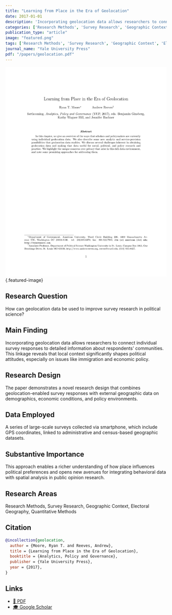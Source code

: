 ```yaml
---
title: "Learning from Place in the Era of Geolocation"
date: 2017-01-01
description: 'Incorporating geolocation data allows researchers to connect individual survey responses to detailed information about respondents'' communities. This linkage reveals that local context significantly shapes political attitudes, especially on issues like immigration and economic policy.'
categories: ['Research Methods', 'Survey Research', 'Geographic Context', 'Political Geography', 'Quantitative Methods']
publication_type: "article"
image: "featured.png"
tags: ['Research Methods', 'Survey Research', 'Geographic Context', 'Electoral Geography', 'Quantitative Methods']
journal_name: "Yale University Press"
pdf: "/papers/geolocation.pdf"
---
```


![Featured image](featured.png){.featured-image}

## Research Question

How can geolocation data be used to improve survey research in political science?

## Main Finding

Incorporating geolocation data allows researchers to connect individual survey responses to detailed information about respondents' communities. This linkage reveals that local context significantly shapes political attitudes, especially on issues like immigration and economic policy.

## Research Design

The paper demonstrates a novel research design that combines geolocation-enabled survey responses with external geographic data on demographics, economic conditions, and policy environments.

## Data Employed

A series of large-scale surveys collected via smartphone, which include GPS coordinates, linked to administrative and census-based geographic datasets.

## Substantive Importance

This approach enables a richer understanding of how place influences political preferences and opens new avenues for integrating behavioral data with spatial analysis in public opinion research.

## Research Areas

Research Methods, Survey Research, Geographic Context, Electoral Geography, Quantitative Methods

## Citation

```bibtex
@incollection{geolocation,
  author = {Moore, Ryan T. and Reeves, Andrew},
  title = {Learning from Place in the Era of Geolocation},
  booktitle = {Analytics, Policy and Governance},
  publisher = {Yale University Press},
  year = {2017},
}
```

## Links

- [📄 PDF](/papers/geolocation.pdf)
- [🎓 Google Scholar](https://scholar.google.com/scholar?q=Learning%20from%20Place%20in%20the%20Era%20of%20Geolocation)